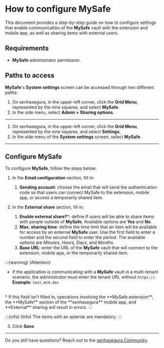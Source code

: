 # How to configure MySafe

This document provides a step-by-step guide on how to configure settings that enable communication of the **MySafe** vault with the extension and mobile app, as well as sharing items with external users.

## Requirements
- **MySafe** administrator permission.

## Paths to access
**MySafe**'s **System settings** screen can be accessed through two different paths:
1. On senhasegura, in the upper-left corner, click the **Grid Menu**, represented by the nine squares, and select **MySafe**.
2. In the side menu, select **Admin > Sharing options**.

---

1. On senhasegura, in the upper-left corner, click the **Grid Menu**, represented by the nine squares, and select **Settings**.
2. In the side menu of the **System settings** screen, select **MySafe**.
---
## Configure MySafe
To configure **MySafe**, follow the steps below:

1. In the **Email configuration** section, fill in:
    1. **Sending account**: choose the email that will send the authentication code so that users can connect MySafe to the extension, mobile app, or access a temporarily shared item.

2. In the **External share** section, fill in:
    1. **Enable external share?***: define if users will be able to share items with people outside of **MySafe**. Available options are **Yes** and **No**.
    2. **Max. sharing time**: define the time limit that an item will be available for access by an external **MySafe** user. Use the first field to enter a number and the second field to enter the period. The available options are *Minutes*, *Hours*, *Days*, and *Months*.
    3. **Base URL**: enter the URL of the **MySafe** vault that will connect to the extension, mobile app, or the temporarily shared item.

:::(warning) (Attention)
* If the application is communicating with a **MySafe** vault in a multi-tenant scenario, the administrator must enter the tenant URL without `https://`.  
**Example**: `test.mt4.dev`  
<br>
* If this field isn’t filled in, operations involving the **MySafe extension**, the **MySafe** section of the **senhasegura** mobile app, and **External** sharing will result in errors.
:::

   :::(info) (Info)
   The items with an asterisk are mandatory.
   :::

3. Click **Save**.

---

Do you still have questions? Reach out to the [senhasegura Community](https://community.senhasegura.io/).